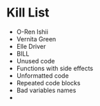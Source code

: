 Kill List
=========
* O-Ren Ishii
* Vernita Green
* Elle Driver
* BILL
* Unused code
* Functions with side effects
* Unformatted code
* Repeated code blocks
* Bad variables names
* 
